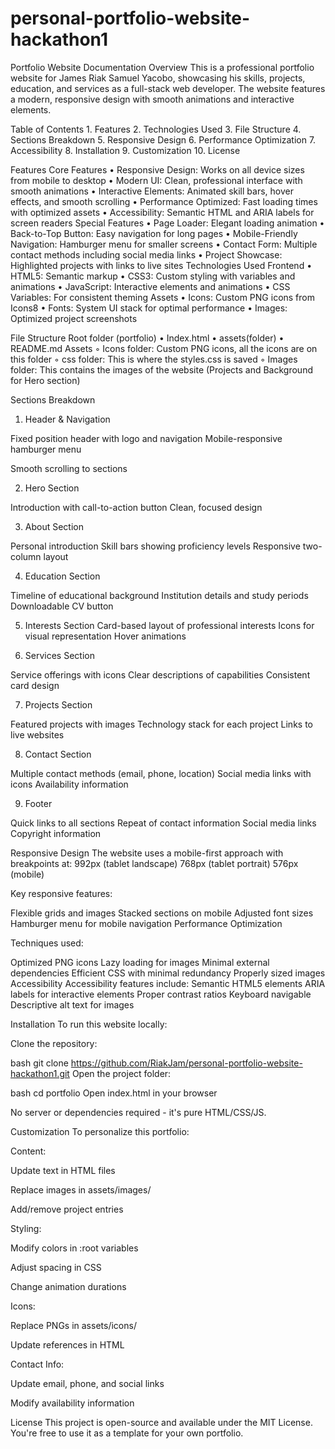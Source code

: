 # personal-portfolio-website-hackathon1
Portfolio Website Documentation
Overview
This is a professional portfolio website for James Riak Samuel Yacobo, showcasing his skills, projects, education, and services as a full-stack web developer. The website features a modern, responsive design with smooth animations and interactive elements.

Table of Contents
    1. Features
    2. Technologies Used
    3. File Structure
    4. Sections Breakdown
    5. Responsive Design
    6. Performance Optimization
    7. Accessibility
    8. Installation
    9. Customization
    10. License

Features
Core Features
    • Responsive Design: Works on all device sizes from mobile to desktop
    • Modern UI: Clean, professional interface with smooth animations
    • Interactive Elements: Animated skill bars, hover effects, and smooth scrolling
    • Performance Optimized: Fast loading times with optimized assets
    • Accessibility: Semantic HTML and ARIA labels for screen readers
Special Features
    • Page Loader: Elegant loading animation
    • Back-to-Top Button: Easy navigation for long pages
    • Mobile-Friendly Navigation: Hamburger menu for smaller screens
    • Contact Form: Multiple contact methods including social media links
    • Project Showcase: Highlighted projects with links to live sites
Technologies Used
Frontend
    • HTML5: Semantic markup
    • CSS3: Custom styling with variables and animations
    • JavaScript: Interactive elements and animations
    • CSS Variables: For consistent theming
Assets
    • Icons: Custom PNG icons from Icons8
    • Fonts: System UI stack for optimal performance
    • Images: Optimized project screenshots

File Structure
Root folder (portfolio)
    • Index.html
    • assets(folder)
    • README.md
	Assets 
        ◦ Icons folder: Custom PNG icons, all the icons are on this folder
        ◦ css folder: This is where the styles.css is saved
        ◦ Images folder: This contains the images of the website (Projects and Background for Hero section)

Sections Breakdown

1. Header & Navigation

Fixed position header with logo and navigation
Mobile-responsive hamburger menu

Smooth scrolling to sections

2. Hero Section

Introduction with call-to-action button
Clean, focused design

3. About Section

Personal introduction
Skill bars showing proficiency levels
Responsive two-column layout

4. Education Section

Timeline of educational background
Institution details and study periods
Downloadable CV button

5. Interests Section
Card-based layout of professional interests
Icons for visual representation
Hover animations

6. Services Section

Service offerings with icons
Clear descriptions of capabilities
Consistent card design

7. Projects Section

Featured projects with images
Technology stack for each project
Links to live websites

8. Contact Section

Multiple contact methods (email, phone, location)
Social media links with icons
Availability information

9. Footer

Quick links to all sections
Repeat of contact information
Social media links
Copyright information

Responsive Design
The website uses a mobile-first approach with breakpoints at:
992px (tablet landscape)
768px (tablet portrait)
576px (mobile)

Key responsive features:

Flexible grids and images
Stacked sections on mobile
Adjusted font sizes
Hamburger menu for mobile navigation
Performance Optimization

Techniques used:

Optimized PNG icons
Lazy loading for images
Minimal external dependencies
Efficient CSS with minimal redundancy
Properly sized images
Accessibility
Accessibility features include:
Semantic HTML5 elements
ARIA labels for interactive elements
Proper contrast ratios
Keyboard navigable
Descriptive alt text for images

Installation
To run this website locally:

Clone the repository:

bash
git clone https://github.com/RiakJam/personal-portfolio-website-hackathon1.git
Open the project folder:

bash
cd portfolio
Open index.html in your browser

No server or dependencies required - it's pure HTML/CSS/JS.

Customization
To personalize this portfolio:

Content:

Update text in HTML files

Replace images in assets/images/

Add/remove project entries

Styling:

Modify colors in :root variables

Adjust spacing in CSS

Change animation durations

Icons:

Replace PNGs in assets/icons/

Update references in HTML

Contact Info:

Update email, phone, and social links

Modify availability information

License
This project is open-source and available under the MIT License. You're free to use it as a template for your own portfolio.
